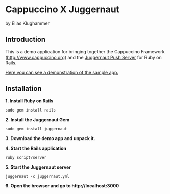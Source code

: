 Cappuccino X Juggernaut
==========

by Elias Klughammer

## Introduction

This is a demo application for bringing together the Cappuccino Framework (http://www.cappuccino.org) and the [Juggernaut Push Server](http://juggernaut.rubyforge.org/) for Ruby on Rails.

[Here you can see a demonstration of the sample app.](http://www.youtube.com/watch?v=cU_6xMr6A0I)


## Installation

__1. Install Ruby on Rails__

	sudo gem install rails
	

	
__2. Install the Juggernaut Gem__

	sudo gem install juggernaut
	
	
__3. Download the demo app and unpack it.__


__4. Start the Rails application__

	ruby script/server
	
	
__5. Start the Juggernaut server__

	juggernaut -c juggernaut.yml
	
	
__6. Open the browser and go to http://localhost:3000__